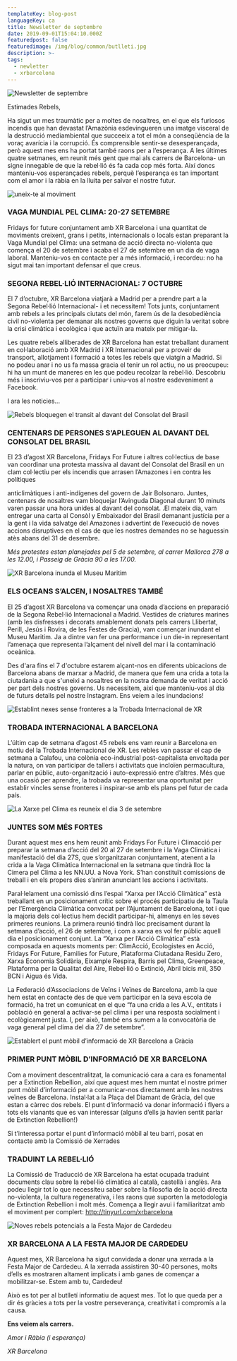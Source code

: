```yaml
---
templateKey: blog-post
languageKey: ca
title: Newsletter de septembre
date: 2019-09-01T15:04:10.000Z
featuredpost: false
featuredimage: /img/blog/common/butlleti.jpg
description: >-
tags:
  - newletter
  - xrbarcelona
---
```


![Newsletter de septembre](/img/blog/common/butlleti.jpg)

Estimades Rebels,

Ha sigut un mes traumàtic per a moltes de nosaltres, en el que els furiosos incendis que han devastat l’Amazònia esdevingueren una imatge visceral de la destrucció mediambiental que succeeix a tot el món a conseqüència de la voraç avarícia i la corrupció. És comprensible sentir-se desesperançada, però aquest mes ens ha portat també raons per a l’esperança. A les últimes quatre setmanes, em reunit més gent que mai als carrers de Barcelona- un signe innegable de que la rebel·lió és fa cada cop més forta. Així doncs manteniu-vos esperançades rebels, perquè l’esperança es tan important com el amor i la ràbia en la lluita per salvar el nostre futur.

![uneix-te al moviment](/img/blog/common/et-necessitem.jpg)

### VAGA MUNDIAL PEL CLIMA: 20-27 SETEMBRE
Fridays for future conjuntament amb XR Barcelona i una quantitat de moviments creixent, grans i petits, internacionals o locals estan preparant la Vaga Mundial pel Clima: una setmana de acció directa no-violenta que comença el 20 de setembre i acaba el 27 de setembre en un dia de vaga laboral. Manteniu-vos en contacte per a més informació, i recordeu: no ha sigut mai tan important defensar el que creus.

### SEGONA REBEL·LIÓ INTERNACIONAL: 7 OCTUBRE
El 7 d’octubre, XR Barcelona viatjarà a Madrid per a prendre part a la Segona Rebel·lió Internacional- i et necessitem! Tots junts, conjuntament amb rebels a les principals ciutats del món, farem ús de la desobediència civil no-violenta per demanar als nostres governs que diguin la veritat sobre la crisi climàtica i ecològica i que actuïn ara mateix per mitigar-la.

Les quatre rebels alliberades de XR Barcelona han estat treballant durament en col·laboració amb XR Madrid i XR Internacional per a proveir de transport, allotjament i formació a totes les rebels que viatgin a Madrid. Si no podeu anar i no us fa massa gracia el tenir un rol actiu, no us preocupeu: hi ha un munt de maneres en les que podeu recolzar la rebel·lió. Descobriu més i inscriviu-vos per a participar i uniu-vos al nostre esdeveniment a Facebook.

I ara les noticies...

![Rebels bloquegen el transit al davant del Consolat del Brasil](/img/blog/2019-09-01-consulatbrasil.jpg)

### CENTENARS DE PERSONES S’APLEGUEN AL DAVANT  DEL CONSOLAT DEL BRASIL
El 23 d’agost XR Barcelona, Fridays For Future i altres col·lectius de base van coordinar una protesta massiva al davant del Consolat del Brasil en un clam col·lectiu per els incendis que arrasen l’Amazones i en contra les polítiques

anticlimàtiques i anti-indígenes del govern de Jair Bolsonaro. Juntes, centenars de nosaltres vam bloquejar l’Avinguda Diagonal durant 10 minuts varen passar una hora unides al davant del consolat. .El mateix dia, vam entregar una carta al Consòl y Embaixador del Brasil demanant justícia per a la gent i la vida salvatge del Amazones i advertint de l’execució de noves accions disruptives en el cas de que les nostres demandes no se haguessin atès abans del 31 de desembre.

*Més protestes estan planejades pel 5 de setembre, al carrer Mallorca 278 a les 12.00, i Passeig de Gràcia 90 a les 17.00.*

![XR Barcelona inunda el Museu Maritim](/img/blog/2019-09-01-museumaritim.jpg)

### ELS OCEANS S’ALCEN, I NOSALTRES TAMBÉ
El 25 d’agost XR Barcelona va començar una onada d’accions en preparació de la Segona Rebel·lió Internacional a Madrid. Vestides de criatures marines (amb les disfresses i decorats amablement donats pels carrers Llibertat, Perill, Jesús i Rovira, de les Festes de Gracia), vam començar inundant el Museu Maritim. Ja a dintre van fer una performance i un die-in representant l’amenaça que representa l’alçament del nivell del mar i la contaminació oceànica.

Des d'ara fins el 7 d'octubre estarem alçant-nos en diferents ubicacions de Barcelona abans de marxar a Madrid, de manera que fem una crida a tota la ciutadania a que s'uneixi a nosaltres en la nostra demanda de veritat i acció per part dels nostres governs. Us necessitem, així que manteniu-vos al dia de futurs detalls pel nostre Instagram. Ens veiem a les inundacions!

![Establint nexes sense fronteres a la Trobada Internacional de XR](/img/blog/2019-09-01-trobadainternacional.jpg)

### TROBADA INTERNACIONAL A BARCELONA
L’últim cap de setmana d’agost 45 rebels ens vam reunir a Barcelona en motiu del la Trobada Internacional de XR. Les rebles van passar el cap de setmana a Calafou, una colònia eco-industrial post-capitalista envoltada per la natura, on van participar de tallers i activitats que incloïen permacultura, parlar en públic, auto-organització i auto-expressió entre d’altres. Més que una ocasió per aprendre, la trobada va representar una oportunitat per establir vincles sense fronteres i inspirar-se amb els plans pel futur de cada país.

![La Xarxe pel Clima es reuneix el dia 3 de setembre](/img/blog/2019-09-01-xarxapelclima.jpg)

### JUNTES SOM MÉS FORTES
Durant aquest mes ens hem reunit amb Fridays For Future i Climacció per preparar la setmana d’acció del 20 al 27 de setembre i la Vaga Climàtica i manifestació del dia 27S, que s’organitzaran conjuntament, atenent a la crida a la Vaga Climàtica Internacional en la setmana que tindrà lloc la Cimera pel Clima a les NN.UU. a Nova York. S’han constituït comissions de treball i en els propers dies s’aniran anunciant les accions i activitats.

Paral·lelament una comissió dins l’espai “Xarxa per l’Acció Climàtica” està treballant en un posicionament crític sobre el procés participatiu de la Taula per l’Emergència Climàtica convocat per l’Ajuntament de Barcelona, tot i que la majoria dels col·lectius hem decidit participar-hi, almenys en les seves primeres reunions. La primera reunió tindrà lloc precisament durant la setmana d’acció, el 26 de setembre, i com a xarxa es vol fer públic aquell dia el posicionament conjunt. La “Xarxa per l’Acció Climàtica” està composada en aquests moments per: ClimAcció, Ecologistes en Acció, Fridays For Future, Families for Future, Plataforma Ciutadana Residu Zero, Xarxa Economia Solidària, Eixample Respira, Barris pel Clima, Greenpeace, Plataforma per la Qualitat del Aire, Rebel·lió o Extinció, Abril bicis mil, 350 BCN i Aigua és Vida.

La Federació d’Associacions de Veïns i Veïnes de Barcelona, amb la que hem estat en contacte des de que vem participar en la seva escola de formació, ha tret un comunicat en el que “fa una crida a les A.V., entitats i població en general a activar-se pel clima i per una resposta socialment i ecològicament justa. I, per això, també ens sumem a la convocatòria de vaga general pel clima del dia 27 de setembre”.

![Establert el punt mòbil d’informació de XR Barcelona a Gràcia](/img/blog/2019-09-01-puntinformacio.jpg)

### PRIMER PUNT MÒBIL D’INFORMACIÓ DE XR BARCELONA
Com a moviment descentralitzat, la comunicació cara a cara es fonamental per a Extinction Rebellion, així que aquest mes hem muntat el nostre primer punt mòbil d’informació per a comunicar-nos directament amb les nostres veïnes de Barcelona. Instal·lat a la Plaça del Diamant de Gràcia, del que estan a càrrec dos rebels. El punt d’informació va donar informació i flyers a tots els vianants que es van interessar (alguns d’ells ja havien sentit parlar de Extinction Rebellion!)

Si t’interessa portar el punt d’informació mòbil al teu barri, posat en contacte amb la Comissió de Xerrades

### TRADUINT LA REBEL·LIÓ
La Comissió de Traducció de XR Barcelona ha estat ocupada traduint documents clau sobre la rebel·lió climàtica al català, castellà i anglès. Ara podeu llegir tot lo que necessiteu saber sobre la filosofia de la acció directa no-violenta, la cultura regenerativa, i les raons que suporten la metodologia de Extinction Rebellion i molt més. Comença a llegir avui i familiaritzat amb el moviment per complert: http://tinyurl.com/xrbarcelona

![Noves rebels potencials a la Festa Major de Cardedeu](/img/blog/2019-09-01-cardedeu.jpg)

### XR BARCELONA A LA FESTA MAJOR DE CARDEDEU
Aquest mes, XR Barcelona ha sigut convidada a donar una xerrada a la Festa Major de Cardedeu. A la xerrada assistiren 30-40 persones, molts d’ells es mostraren altament implicats i amb ganes de començar a mobilitzar-se. Estem amb tu, Cardedeu!

Això es tot per al butlletí informatiu de aquest mes. Tot lo que queda per a dir és gràcies a tots per la vostre perseverança, creativitat i compromís a la causa.

**Ens veiem als carrers.**

*Amor i Ràbia (i esperança)*

*XR Barcelona*
